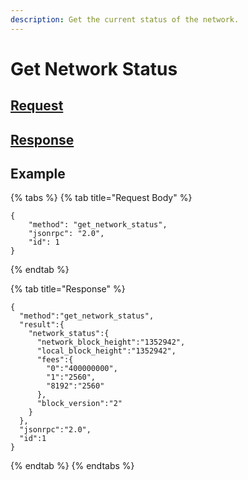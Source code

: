 ```yaml
---
description: Get the current status of the network.
---
```


# Get Network Status

## [Request](https://github.com/mobilecoinofficial/full-service/blob/main/full-service/src/json_rpc/v2/api/request.rs#L40)

## [Response](https://github.com/mobilecoinofficial/full-service/blob/main/full-service/src/json_rpc/v2/api/response.rs#L41)

## Example

{% tabs %}
{% tab title="Request Body" %}

```
{
    "method": "get_network_status",
    "jsonrpc": "2.0",
    "id": 1
}
```

{% endtab %}

{% tab title="Response" %}

```
{
  "method":"get_network_status",
  "result":{
    "network_status":{
      "network_block_height":"1352942",
      "local_block_height":"1352942",
      "fees":{
        "0":"400000000",
        "1":"2560",
        "8192":"2560"
      },
      "block_version":"2"
    }
  },
  "jsonrpc":"2.0",
  "id":1
}
```

{% endtab %}
{% endtabs %}
